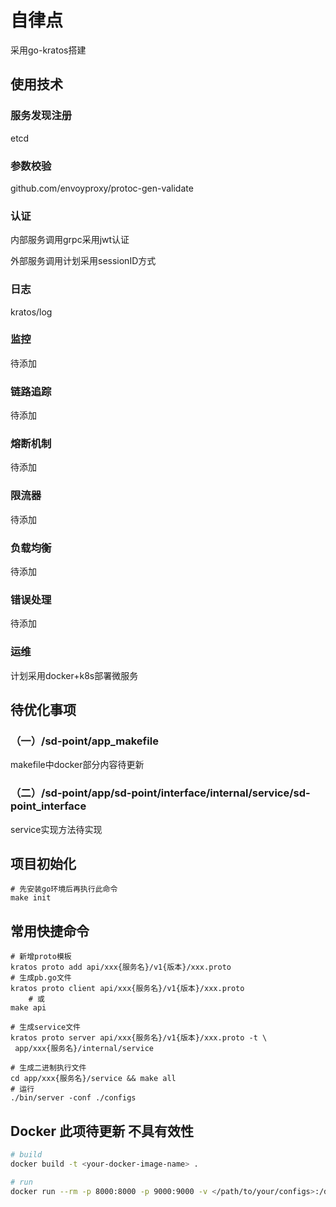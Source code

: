 # 自律点
采用go-kratos搭建

## 使用技术

### 服务发现注册
etcd
### 参数校验
github.com/envoyproxy/protoc-gen-validate
### 认证
内部服务调用grpc采用jwt认证

外部服务调用计划采用sessionID方式
### 日志
kratos/log
### 监控
待添加
### 链路追踪
待添加
### 熔断机制
待添加
### 限流器
待添加
### 负载均衡
待添加
### 错误处理
待添加
### 运维
计划采用docker+k8s部署微服务

## 待优化事项

### （一）/sd-point/app_makefile
makefile中docker部分内容待更新

### （二）/sd-point/app/sd-point/interface/internal/service/sd-point_interface
service实现方法待实现

## 项目初始化
```
# 先安装go环境后再执行此命令
make init
```

## 常用快捷命令
```
# 新增proto模板
kratos proto add api/xxx{服务名}/v1{版本}/xxx.proto
# 生成pb.go文件
kratos proto client api/xxx{服务名}/v1{版本}/xxx.proto 
    # 或
make api

# 生成service文件
kratos proto server api/xxx{服务名}/v1{版本}/xxx.proto -t \
 app/xxx{服务名}/internal/service

# 生成二进制执行文件
cd app/xxx{服务名}/service && make all
# 运行
./bin/server -conf ./configs
```

## Docker 此项待更新 不具有效性
```bash
# build
docker build -t <your-docker-image-name> .

# run
docker run --rm -p 8000:8000 -p 9000:9000 -v </path/to/your/configs>:/data/conf <your-docker-image-name>
```


